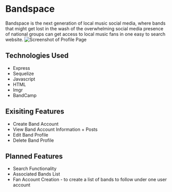 # Bandspace
Bandspace is the next generation of local music social media, where bands that might get lost in the wash of the overwhelming social media presence of national groups can get access to local music fans in one easy to search website.
![Screenshot of Profile Page](https://i.imgur.com/QLHz92r.png)
## Technologies Used
* Express
* Sequelize
* Javascript
* HTML
* Imgr
* BandCamp
## Exisiting Features
* Create Band Account
* View Band Account Information + Posts
* Edit Band Profile
* Delete Band Profile
## Planned Features
* Search Functionality
* Associated Bands List
* Fan Account Creation - to create a list of bands to follow under one user account
